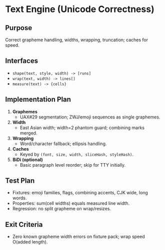 # Text Engine (Unicode Correctness)

## Purpose
Correct grapheme handling, widths, wrapping, truncation; caches for speed.

## Interfaces
- `shape(text, style, width) -> [runs]`
- `wrap(text, width) -> lines[]`
- `measure(text) -> {cells}`

## Implementation Plan
1. **Graphemes**
   - UAX#29 segmentation; ZWJ/emoji sequences as single graphemes.
2. **Width**
   - East Asian width; width=2 phantom guard; combining marks merged.
3. **Wrapping**
   - Word/character fallback; ellipsis handling.
4. **Caches**
   - Keyed by `(font, size, width, sliceHash, styleHash)`.
5. **BiDi (optional)**
   - Basic paragraph level reorder; skip for TTY initially.

## Test Plan
- Fixtures: emoji families, flags, combining accents, CJK wide, long words.
- Properties: sum(cell widths) equals measured line width.
- Regression: no split grapheme on wrap/resizes.

## Exit Criteria
- Zero known grapheme width errors on fixture pack; wrap speed O(added length).
